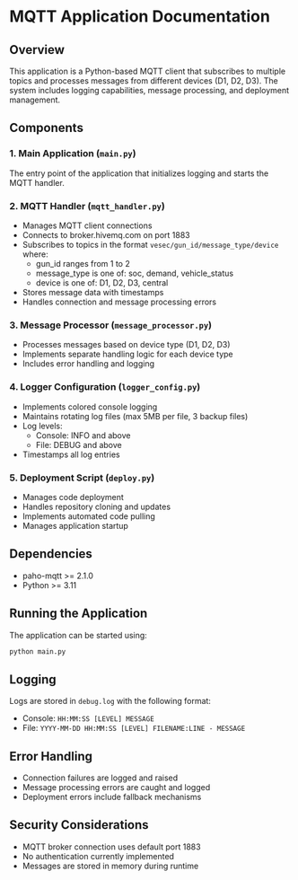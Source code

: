 
# MQTT Application Documentation

## Overview
This application is a Python-based MQTT client that subscribes to multiple topics and processes messages from different devices (D1, D2, D3). The system includes logging capabilities, message processing, and deployment management.

## Components

### 1. Main Application (`main.py`)
The entry point of the application that initializes logging and starts the MQTT handler.

### 2. MQTT Handler (`mqtt_handler.py`)
- Manages MQTT client connections
- Connects to broker.hivemq.com on port 1883
- Subscribes to topics in the format `vesec/gun_id/message_type/device` where:
  - gun_id ranges from 1 to 2
  - message_type is one of: soc, demand, vehicle_status
  - device is one of: D1, D2, D3, central
- Stores message data with timestamps
- Handles connection and message processing errors

### 3. Message Processor (`message_processor.py`)
- Processes messages based on device type (D1, D2, D3)
- Implements separate handling logic for each device type
- Includes error handling and logging

### 4. Logger Configuration (`logger_config.py`)
- Implements colored console logging
- Maintains rotating log files (max 5MB per file, 3 backup files)
- Log levels:
  - Console: INFO and above
  - File: DEBUG and above
- Timestamps all log entries

### 5. Deployment Script (`deploy.py`)
- Manages code deployment
- Handles repository cloning and updates
- Implements automated code pulling
- Manages application startup

## Dependencies
- paho-mqtt >= 2.1.0
- Python >= 3.11

## Running the Application
The application can be started using:
```bash
python main.py
```

## Logging
Logs are stored in `debug.log` with the following format:
- Console: `HH:MM:SS [LEVEL] MESSAGE`
- File: `YYYY-MM-DD HH:MM:SS [LEVEL] FILENAME:LINE - MESSAGE`

## Error Handling
- Connection failures are logged and raised
- Message processing errors are caught and logged
- Deployment errors include fallback mechanisms

## Security Considerations
- MQTT broker connection uses default port 1883
- No authentication currently implemented
- Messages are stored in memory during runtime
